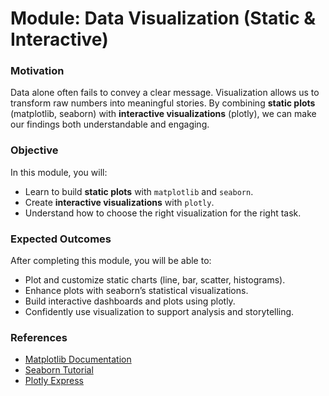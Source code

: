 # Module: Data Visualization (Static & Interactive)

### Motivation
Data alone often fails to convey a clear message. Visualization allows us to transform raw numbers into meaningful stories. By combining **static plots** (matplotlib, seaborn) with **interactive visualizations** (plotly), we can make our findings both understandable and engaging.

### Objective
In this module, you will:
- Learn to build **static plots** with `matplotlib` and `seaborn`.
- Create **interactive visualizations** with `plotly`.
- Understand how to choose the right visualization for the right task.

### Expected Outcomes
After completing this module, you will be able to:
- Plot and customize static charts (line, bar, scatter, histograms).
- Enhance plots with seaborn’s statistical visualizations.
- Build interactive dashboards and plots using plotly.
- Confidently use visualization to support analysis and storytelling.

### References
- [Matplotlib Documentation](https://matplotlib.org/stable/gallery/index.html)  
- [Seaborn Tutorial](https://seaborn.pydata.org/tutorial.html)  
- [Plotly Express](https://plotly.com/python/plotly-express/)  
